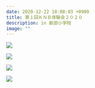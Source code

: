 ```yaml
---
date: 2020-12-22 18:08:03 +0900
title: 第１回ＫＮＢ体験会２０２０
description: in 畝部小学校
image: ""
---
```

![](/images/bcgz3902.jpg)

![](/images/lyle2906.jpg)

![](/images/becae3218.jpg)

![](/images/tdmae3748.jpg)